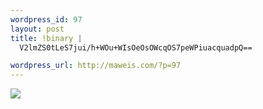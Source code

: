 ```yaml
--- 
wordpress_id: 97
layout: post
title: !binary |
  V2lmZS0tLeS7jui/h+WOu+WIsOeOsOWcqOS7peWPiuacquadpQ==

wordpress_url: http://maweis.com/?p=97
---
```

<img src="http://maweis.com/m/S_MG_3973.jpg" />
